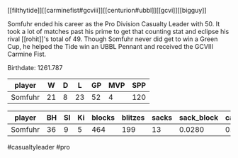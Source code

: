 [[filthytide]][[carminefist#gcviii]][[centurion#ubbl]][[gcvi]][[bigguy]]

Somfuhr ended his career as the Pro Division Casualty Leader with 50. It took a lot of matches past his prime to get that counting stat and eclipse his rival [[rohit]]'s total of 49. Though Somfuhr never did get to win a Green Cup, he helped the Tide win an UBBL Pennant and received the GCVIII Carmine Fist.

Birthdate: 1261.787

| player              | W   | D   | L   | GP | MVP | SPP |
|--------------|-----|----|---|----|-------|---|
| Somfuhr    | 21 | 8 | 23 | 52 | 4  |  120 |

| player              | BH   | SI   | Ki   | blocks | blitzes | sacks | sack_block | cas_block |
|-------------------|------|------|------|--------|---------|-------|------------|-----------|
| Somfuhr    | 36 | 9 | 5 | 464 | 199 | 13 | 0.0280 | 0.1078 |

#casualtyleader #pro